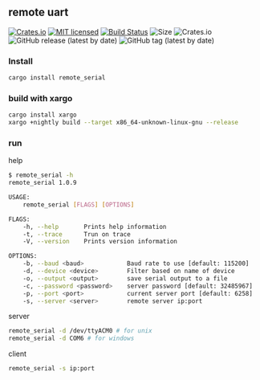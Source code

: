 ## remote uart
[![Crates.io][crates-badge]][crates-url]
[![MIT licensed][mit-badge]][mit-url]
[![Build Status][actions-badge]][actions-url]
![Size](https://img.shields.io/github/repo-size/zhp-rs/remote_serial)
![Crates.io](https://img.shields.io/crates/d/remote_serial)
![GitHub release (latest by date)](https://img.shields.io/github/v/release/zhp-rs/remote_serial)
![GitHub tag (latest by date)](https://img.shields.io/github/v/tag/zhp-rs/remote_serial)

[crates-badge]: https://img.shields.io/crates/v/remote_serial.svg
[crates-url]: https://crates.io/crates/remote_serial
[mit-badge]: https://img.shields.io/badge/license-MIT-blue.svg
[mit-url]: https://github.com/zhp-rs/remote_serial/blob/master/LICENSE
[actions-badge]: https://github.com/zhp-rs/remote_serial/actions/workflows/main.yml/badge.svg
[actions-url]: https://github.com/zhp-rs/remote_serial

### Install
```bash
cargo install remote_serial
```

### build with xargo
```bash
cargo install xargo
xargo +nightly build --target x86_64-unknown-linux-gnu --release
```

### run
help
```bash
$ remote_serial -h
remote_serial 1.0.9

USAGE:
    remote_serial [FLAGS] [OPTIONS]

FLAGS:
    -h, --help       Prints help information
    -t, --trace      Trun on trace
    -V, --version    Prints version information

OPTIONS:
    -b, --baud <baud>            Baud rate to use [default: 115200]
    -d, --device <device>        Filter based on name of device
    -o, --output <output>        save serial output to a file
    -c, --password <password>    server password [default: 32485967]
    -p, --port <port>            current server port [default: 6258]
    -s, --server <server>        remote server ip:port
```

server
```bash
remote_serial -d /dev/ttyACM0 # for unix
remote_serial -d COM6 # for windows
```

client
```bash
remote_serial -s ip:port
```
